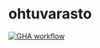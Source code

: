 # ohtuvarasto

[![GHA workflow](https://github.com/maritatsuko/ohtuvarasto/workflows/CI/badge.svg)](https://github.com/maritatsuko/ohtuvarasto/actions)
